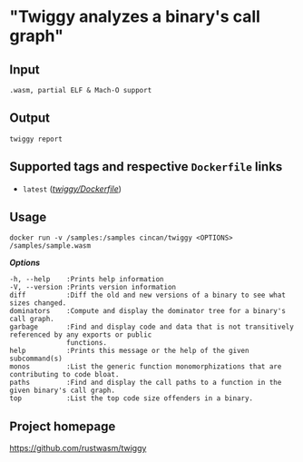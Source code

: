# "Twiggy analyzes a binary's call graph"

## Input

```
.wasm, partial ELF & Mach-O support

```

## Output

```
twiggy report
```

## Supported tags and respective `Dockerfile` links
* `latest` ([*twiggy/Dockerfile*](https://gitlab.com/CinCan/tools/blob/master/twiggy/Dockerfile))

## Usage
```
docker run -v /samples:/samples cincan/twiggy <OPTIONS> /samples/sample.wasm
```

***Options***  

```
-h, --help    :Prints help information
-V, --version :Prints version information
diff          :Diff the old and new versions of a binary to see what sizes changed.
dominators    :Compute and display the dominator tree for a binary's call graph.
garbage       :Find and display code and data that is not transitively referenced by any exports or public
              functions.
help          :Prints this message or the help of the given subcommand(s)
monos         :List the generic function monomorphizations that are contributing to code bloat.
paths         :Find and display the call paths to a function in the given binary's call graph.
top           :List the top code size offenders in a binary.
```


## Project homepage

https://github.com/rustwasm/twiggy
